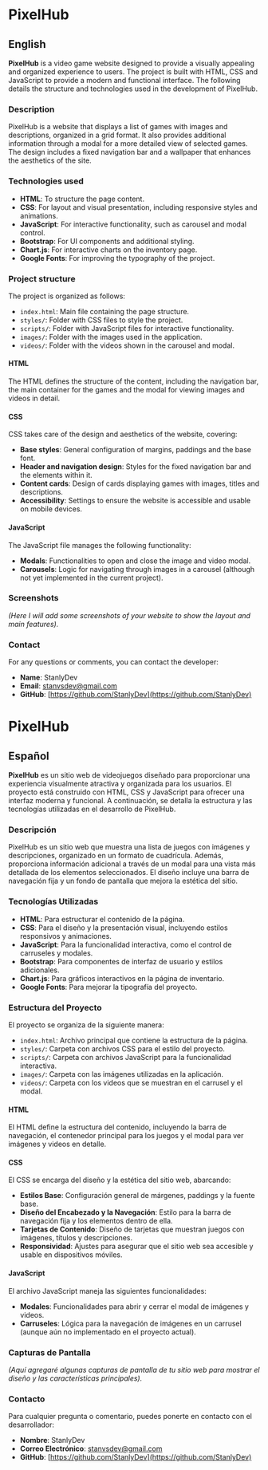 # PixelHub

## English

**PixelHub** is a video game website designed to provide a visually appealing and organized experience to users. The project is built with HTML, CSS and JavaScript to provide a modern and functional interface. The following details the structure and technologies used in the development of PixelHub.

### Description

PixelHub is a website that displays a list of games with images and descriptions, organized in a grid format. It also provides additional information through a modal for a more detailed view of selected games. The design includes a fixed navigation bar and a wallpaper that enhances the aesthetics of the site.

### Technologies used

- **HTML**: To structure the page content.
- **CSS**: For layout and visual presentation, including responsive styles and animations.
- **JavaScript**: For interactive functionality, such as carousel and modal control.
- **Bootstrap**: For UI components and additional styling.
- **Chart.js**: For interactive charts on the inventory page.
- **Google Fonts**: For improving the typography of the project.

### Project structure

The project is organized as follows:

- `index.html`: Main file containing the page structure.
- `styles/`: Folder with CSS files to style the project.
- `scripts/`: Folder with JavaScript files for interactive functionality.
- `images/`: Folder with the images used in the application.
- `videos/`: Folder with the videos shown in the carousel and modal.

#### HTML

The HTML defines the structure of the content, including the navigation bar, the main container for the games and the modal for viewing images and videos in detail.

#### CSS

CSS takes care of the design and aesthetics of the website, covering:

- **Base styles**: General configuration of margins, paddings and the base font.
- **Header and navigation design**: Styles for the fixed navigation bar and the elements within it.
- **Content cards**: Design of cards displaying games with images, titles and descriptions.
- **Accessibility**: Settings to ensure the website is accessible and usable on mobile devices.

#### JavaScript

The JavaScript file manages the following functionality:

- **Modals**: Functionalities to open and close the image and video modal.
- **Carousels**: Logic for navigating through images in a carousel (although not yet implemented in the current project).

### Screenshots

*(Here I will add some screenshots of your website to show the layout and main features).*

### Contact

For any questions or comments, you can contact the developer:

- **Name**: StanlyDev
- **Email**: [stanvsdev@gmail.com](mailto:stanvsdev@gmail.com)
- **GitHub**: [https://github.com/StanlyDev](https://github.com/StanlyDev)

# PixelHub

## Español

**PixelHub** es un sitio web de videojuegos diseñado para proporcionar una experiencia visualmente atractiva y organizada para los usuarios. El proyecto está construido con HTML, CSS y JavaScript para ofrecer una interfaz moderna y funcional. A continuación, se detalla la estructura y las tecnologías utilizadas en el desarrollo de PixelHub.

### Descripción

PixelHub es un sitio web que muestra una lista de juegos con imágenes y descripciones, organizado en un formato de cuadrícula. Además, proporciona información adicional a través de un modal para una vista más detallada de los elementos seleccionados. El diseño incluye una barra de navegación fija y un fondo de pantalla que mejora la estética del sitio.

### Tecnologías Utilizadas

- **HTML**: Para estructurar el contenido de la página.
- **CSS**: Para el diseño y la presentación visual, incluyendo estilos responsivos y animaciones.
- **JavaScript**: Para la funcionalidad interactiva, como el control de carruseles y modales.
- **Bootstrap**: Para componentes de interfaz de usuario y estilos adicionales.
- **Chart.js**: Para gráficos interactivos en la página de inventario.
- **Google Fonts**: Para mejorar la tipografía del proyecto.

### Estructura del Proyecto

El proyecto se organiza de la siguiente manera:

- `index.html`: Archivo principal que contiene la estructura de la página.
- `styles/`: Carpeta con archivos CSS para el estilo del proyecto.
- `scripts/`: Carpeta con archivos JavaScript para la funcionalidad interactiva.
- `images/`: Carpeta con las imágenes utilizadas en la aplicación.
- `videos/`: Carpeta con los videos que se muestran en el carrusel y el modal.

#### HTML

El HTML define la estructura del contenido, incluyendo la barra de navegación, el contenedor principal para los juegos y el modal para ver imágenes y videos en detalle.

#### CSS

El CSS se encarga del diseño y la estética del sitio web, abarcando:

- **Estilos Base**: Configuración general de márgenes, paddings y la fuente base.
- **Diseño del Encabezado y la Navegación**: Estilo para la barra de navegación fija y los elementos dentro de ella.
- **Tarjetas de Contenido**: Diseño de tarjetas que muestran juegos con imágenes, títulos y descripciones.
- **Responsividad**: Ajustes para asegurar que el sitio web sea accesible y usable en dispositivos móviles.

#### JavaScript

El archivo JavaScript maneja las siguientes funcionalidades:

- **Modales**: Funcionalidades para abrir y cerrar el modal de imágenes y videos.
- **Carruseles**: Lógica para la navegación de imágenes en un carrusel (aunque aún no implementado en el proyecto actual).

### Capturas de Pantalla

*(Aquí agregaré algunas capturas de pantalla de tu sitio web para mostrar el diseño y las características principales).*

### Contacto

Para cualquier pregunta o comentario, puedes ponerte en contacto con el desarrollador:

- **Nombre**: StanlyDev
- **Correo Electrónico**: [stanvsdev@gmail.com](mailto:stanvsdev@gmail.com)
- **GitHub**: [https://github.com/StanlyDev](https://github.com/StanlyDev)
